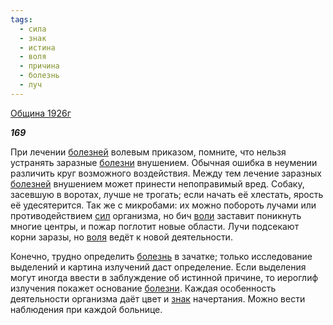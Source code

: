 ```yaml
---
tags:
  - сила
  - знак
  - истина
  - воля
  - причина
  - болезнь
  - луч
---
```

[Община 1926г](https://127.0.0.1:4002/agni/1926)

___169___

При лечении [болезней](../../../tags/#[болезнь](../../../tags/#болезнь)) волевым приказом, помните, что нельзя устранять заразные [болезни](../../../tags/#[болезнь](../../../tags/#болезнь)) внушением. Обычная ошибка в неумении различить круг возможного воздействия. Между тем лечение заразных [болезней](../../../tags/#[болезнь](../../../tags/#болезнь)) внушением может принести непоправимый вред. Собаку, засевшую в воротах, лучше не трогать; если начать её хлестать, ярость её удесятерится. Так же с микробами: их можно побороть лучами или противодействием [сил](../../../tags/#сила) организма, но бич [воли](../../../tags/#[воля](../../../tags/#воля)) заставит поникнуть многие центры, и пожар поглотит новые области. Лучи подсекают корни заразы, но [воля](../../../tags/#воля) ведёт к новой деятельности.   

Конечно, трудно определить [болезнь](../../../tags/#болезнь) в зачатке; только исследование выделений и картина излучений даст определение. Если выделения могут иногда ввести в заблуждение об истинной причине, то иероглиф излучения покажет основание [болезни](../../../tags/#[болезнь](../../../tags/#болезнь)). Каждая особенность деятельности организма даёт цвет и [знак](../../../tags/#знак) начертания. Можно вести наблюдения при каждой больнице.   

